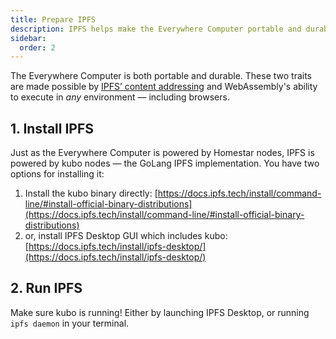 ```yaml
---
title: Prepare IPFS
description: IPFS helps make the Everywhere Computer portable and durable.
sidebar:
  order: 2
---
```


The Everywhere Computer is both portable and durable. These two traits are made possible by [IPFS’ content addressing](https://fission.codes/blog/content-addressing-what-it-is-and-how-it-works/) and WebAssembly's ability to execute in _any_ environment — including browsers.

## 1. Install IPFS

Just as the Everywhere Computer is powered by Homestar nodes, IPFS is powered by kubo nodes — the GoLang IPFS implementation. You have two options for installing it:

1. Install the kubo binary directly: [https://docs.ipfs.tech/install/command-line/#install-official-binary-distributions](https://docs.ipfs.tech/install/command-line/#install-official-binary-distributions)
2. or, install IPFS Desktop GUI which includes kubo: [https://docs.ipfs.tech/install/ipfs-desktop/](https://docs.ipfs.tech/install/ipfs-desktop/)

## 2. Run IPFS

Make sure kubo is running! Either by launching IPFS Desktop, or running `ipfs daemon` in your terminal.